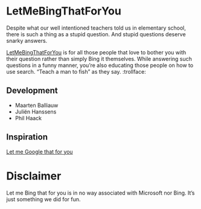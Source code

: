 # LetMeBingThatForYou

Despite what our well intentioned teachers told us in elementary school, there 
is such a thing as a stupid question. And stupid questions deserve snarky 
answers.

[LetMeBingThatForYou](http://letmebingthatforyou.com/) is for all those people 
that love to bother you with their question rather than simply Bing it 
themselves. While answering such questions in a funny manner, you’re also 
educating those people on how to use search. “Teach a man to fish” as they say. 
:trollface:

## Development
* Maarten Balliauw
* Juliën Hanssens
* Phil Haack

## Inspiration
[Let me Google that for you](http://lmgtfy.com/)

# Disclaimer
Let me Bing that for you is in no way associated with Microsoft nor Bing. It’s 
just something we did for fun.